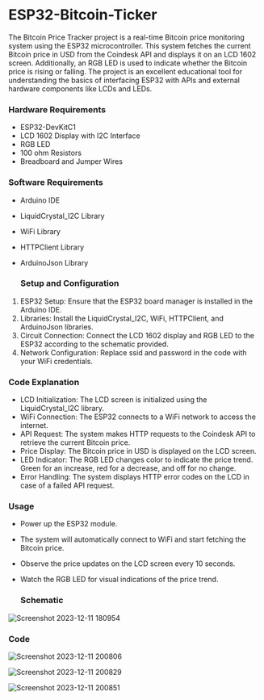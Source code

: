 # ESP32-Bitcoin-Ticker

The Bitcoin Price Tracker project is a real-time Bitcoin price monitoring system using the ESP32 microcontroller. This system fetches the current Bitcoin price in USD from the Coindesk API and displays it on an LCD 1602 screen. Additionally, an RGB LED is used to indicate whether the Bitcoin price is rising or falling. The project is an excellent educational tool for understanding the basics of interfacing ESP32 with APIs and external hardware components like LCDs and LEDs.

### Hardware Requirements
* ESP32-DevKitC1 
* LCD 1602 Display with I2C Interface
* RGB LED
* 100 ohm Resistors
* Breadboard and Jumper Wires

### Software Requirements
* Arduino IDE
* LiquidCrystal_I2C Library
* WiFi Library
* HTTPClient Library
* ArduinoJson Library

  ### Setup and Configuration
1. ESP32 Setup: Ensure that the ESP32 board manager is installed in the Arduino IDE.
2. Libraries: Install the LiquidCrystal_I2C, WiFi, HTTPClient, and ArduinoJson libraries.
3. Circuit Connection: Connect the LCD 1602 display and RGB LED to the ESP32 according to the schematic provided.
4. Network Configuration: Replace ssid and password in the code with your WiFi credentials.

### Code Explanation
* LCD Initialization: The LCD screen is initialized using the LiquidCrystal_I2C library.
* WiFi Connection: The ESP32 connects to a WiFi network to access the internet.
* API Request: The system makes HTTP requests to the Coindesk API to retrieve the current Bitcoin price.
* Price Display: The Bitcoin price in USD is displayed on the LCD screen.
* LED Indicator: The RGB LED changes color to indicate the price trend. Green for an increase, red for a decrease, and off for no change.
* Error Handling: The system displays HTTP error codes on the LCD in case of a failed API request.

### Usage
* Power up the ESP32 module.
* The system will automatically connect to WiFi and start fetching the Bitcoin price.
* Observe the price updates on the LCD screen every 10 seconds.
* Watch the RGB LED for visual indications of the price trend.

  ### Schematic
![Screenshot 2023-12-11 180954](https://github.com/hasanm02/ESP32-Bitcoin-Ticker/assets/133940432/f1d06559-8aa6-4aae-950d-775bd07b86f5)

  ### Code
  ![Screenshot 2023-12-11 200806](https://github.com/hasanm02/ESP32-Bitcoin-Ticker/assets/133940432/31e7cadb-13cc-45fd-bc46-8ee66858e05f)
  
![Screenshot 2023-12-11 200829](https://github.com/hasanm02/ESP32-Bitcoin-Ticker/assets/133940432/5f249c98-d6f8-49a3-83de-e1fd4f3c9f54)

![Screenshot 2023-12-11 200851](https://github.com/hasanm02/ESP32-Bitcoin-Ticker/assets/133940432/cc794263-47ee-42bf-9369-243a570d099b)
